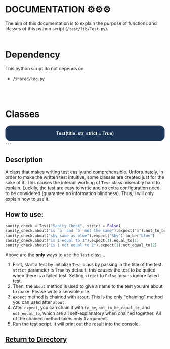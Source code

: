 
<style>
.classes { /* for classes*/
    color: #F1FAEE;
    font-weight: bold;
    background: #1D3557;
    border-radius: 1rem;
    padding: 1rem;
    text-align: center;
}

.functions{
    color: #F1FAEE;
    font-weight: 500;
    background: #E63946;
    border-radius: 1rem;
    padding: 1rem;
    text-align: center;
}
</style>

# DOCUMENTATION ⚙⚙⚙
The aim of this documentation is to explain the purpose of functions and classes of this python script (`/test/lib/Test.py`). 
<br>
<br>

# Dependency
This python script do not depends on: 
- `/shared/log.py`
  
<br>
<br>

# Classes

<div class="classes">Test(title: str, strict = True)</div>
--- 

## Description
A class that makes writing test easily and comprehensible. Unfortunately, in order to make the written test intuitive, some classes are created just for the sake of it. This causes the interanl working of `Test` class miserably hard to explain. Luckily, the test are easy to write and no extra configuration need to be considered (guarantee no information blindness). Thus, I will only explain how to use it.

## How to use:
```python
sanity_check = Test("Sanity Check", strict = False)
sanity_check.about("is `a` and `b` not the same").expect("a").not_to_be("b")
sanity_check.about("sky same as blue").expect("Sky").to_be("blue")
sanity_check.about("is 1 equal to 1").expect(1).equal_to(1)
sanity_check.about("is 1 not equal to 2").expect(1).not_equal_to(2)
```

Above are the **only** ways to use the `Test` class...
1. First, start a test by initialize `Test` class by passing in the title of the test. `strict` parameter is `True` by default, this causes the test to be quited when there is a failed test. Setting `strict` to `False` means ignore failed test.
2. Then, the `about` method is used to give a name to the test you are about to make. Please write a sensible one.
3. `expect` method is chained with `about`. This is the only "chaining" method you can used after `about`.
4. After `expect`, you can chain it with `to_be`, `not_to_be`, `equal_to`, and `not_equal_to`, which are all self-explanatory when chained together. All of the chained method takes only 1 argument.
5. Run the test script. It will print out the result into the console.

## [Return to Directory](main.md)